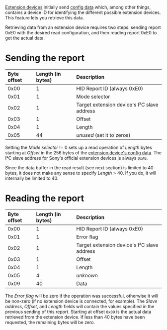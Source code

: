 [Extension devices](ExtensionDevices.md) initially send [config data](ExtensionDevices#Initialization_and_configuration.md) which, among other things, contains a device ID for identifying the different possible extension devices. This feature lets you retrieve this data.

Retrieving data from an extension device requires two steps: sending report 0xE0 with the desired read configuration, and then reading report 0xE0 to get the actual data.

# Sending the report #

| **Byte offset** | **Length (in bytes)** | **Description** |
|:----------------|:----------------------|:----------------|
| 0x00            | 1                     | HID Report ID (always 0xE0) |
| 0x01            | 1                     | Mode selector   |
| 0x02            | 1                     | Target extension device's I²C slave address |
| 0x03            | 1                     | Offset          |
| 0x04            | 1                     | Length          |
| 0x05            | 44                    | _unused_ (set it to zeros) |

Setting the _Mode selector_ != 0 sets up a read operation of _Length_ bytes starting at _Offset_ in the 256 bytes of the [extension device's config data](ExtensionDevices#Initialization_and_configuration.md). The I²C slave address for Sony's official extension devices is always `0xA0`.

Since the data buffer in the read result (see next section) is limited to 40 bytes, it does not make any sense to specify _Length_ > 40. If you do, it will internally be limited to 40.

# Reading the report #

| **Byte offset** | **Length (in bytes)** | **Description** |
|:----------------|:----------------------|:----------------|
| 0x00            | 1                     | HID Report ID (always 0xE0) |
| 0x01            | 1                     | Error flag      |
| 0x02            | 1                     | Target extension device's I²C slave address |
| 0x03            | 1                     | Offset          |
| 0x04            | 1                     | Length          |
| 0x05            | 4                     | _unknown_       |
| 0x09            | 40                    | Data            |

The _Error flag_ will be zero if the operation was successful, otherwise it will be non-zero (if no extension device is connected, for example). The _Slave address_, _Offset_, and _Length_ fields will contain the values specified in the previous sending of this report. Starting at offset `0x09` is the actual data retrieved from the extension device. If less than 40 bytes have been requested, the remaining bytes will be zero.
